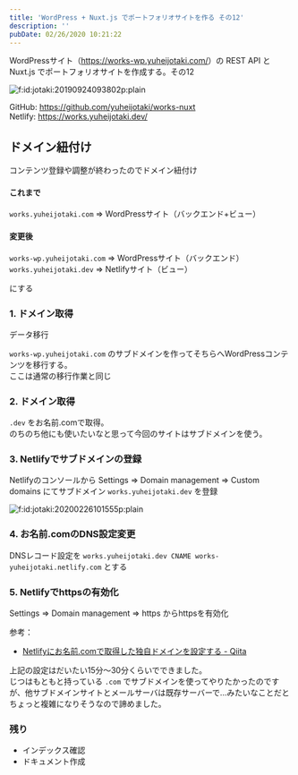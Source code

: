 ```yaml
---
title: 'WordPress + Nuxt.js でポートフォリオサイトを作る その12'
description: ''
pubDate: 02/26/2020 10:21:22
---
```


<p>WordPressサイト（<a href="https://works-wp.yuheijotaki.com/">https://works-wp.yuheijotaki.com/</a>）の REST API と Nuxt.js でポートフォリオサイトを作成する。その12</p>

<p><span itemscope itemtype="http://schema.org/Photograph"><img src="/images/hatena/20190924093802.png" alt="f:id:jotaki:20190924093802p:plain" title="f:id:jotaki:20190924093802p:plain" class="hatena-fotolife" itemprop="image"></span></p>

<p>GitHub: <a href="https://github.com/yuheijotaki/works-nuxt">https://github.com/yuheijotaki/works-nuxt</a><br />
Netlify: <a href="https://works.yuheijotaki.dev/">https://works.yuheijotaki.dev/</a></p>

<h2>ドメイン紐付け</h2>

<p>コンテンツ登録や調整が終わったのでドメイン紐付け</p>

<h4>これまで</h4>

<p><code>works.yuheijotaki.com</code> => WordPressサイト（バックエンド+ビュー）</p>

<h4>変更後</h4>

<p><code>works-wp.yuheijotaki.com</code> => WordPressサイト（バックエンド）<br />
<code>works.yuheijotaki.dev</code> => Netlifyサイト（ビュー）</p>

<p>にする</p>

<h3>1. ドメイン取得</h3>

<p>データ移行</p>

<p><code>works-wp.yuheijotaki.com</code> のサブドメインを作ってそちらへWordPressコンテンツを移行する。<br />
ここは通常の移行作業と同じ</p>

<h3>2. ドメイン取得</h3>

<p><code>.dev</code> をお名前.comで取得。<br />
のちのち他にも使いたいなと思って今回のサイトはサブドメインを使う。</p>

<h3>3. Netlifyでサブドメインの登録</h3>

<p>Netlifyのコンソールから Settings => Domain management => Custom domains にてサブドメイン <code>works.yuheijotaki.dev</code> を登録</p>

<p><span itemscope itemtype="http://schema.org/Photograph"><img src="/images/hatena/20200226101555.png" alt="f:id:jotaki:20200226101555p:plain" title="f:id:jotaki:20200226101555p:plain" class="hatena-fotolife" itemprop="image"></span></p>

<h3>4. お名前.comのDNS設定変更</h3>

<p>DNSレコード設定を <code>works.yuheijotaki.dev CNAME works-yuheijotaki.netlify.com</code> とする</p>

<h3>5. Netlifyでhttpsの有効化</h3>

<p>Settings => Domain management => https からhttpsを有効化</p>

<p>参考：</p>

<ul>
<li><a href="https://qiita.com/don-bu-rakko/items/8eb30c7e9a3f9531ba16">Netlifyにお名前.comで取得した独自ドメインを設定する - Qiita</a></li>
</ul>

<p>上記の設定はだいたい15分〜30分くらいでできました。<br />
じつはもともと持っている <code>.com</code> でサブドメインを使ってやりたかったのですが、他サブドメインサイトとメールサーバは既存サーバーで...みたいなことだとちょっと複雑になりそうなので諦めました。</p>

<h3>残り</h3>

<ul>
<li>インデックス確認</li>
<li>ドキュメント作成</li>
</ul>
